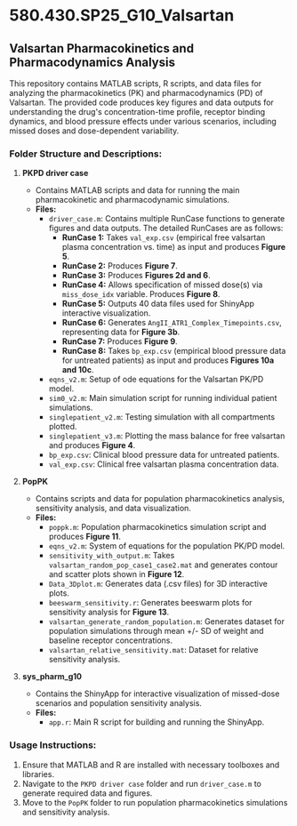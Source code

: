 # 580.430.SP25_G10_Valsartan
## Valsartan Pharmacokinetics and Pharmacodynamics Analysis

This repository contains MATLAB scripts, R scripts, and data files for analyzing the pharmacokinetics (PK) and pharmacodynamics (PD) of Valsartan. The provided code produces key figures and data outputs for understanding the drug's concentration-time profile, receptor binding dynamics, and blood pressure effects under various scenarios, including missed doses and dose-dependent variability.

### Folder Structure and Descriptions:

1. **PKPD driver case**
   - Contains MATLAB scripts and data for running the main pharmacokinetic and pharmacodynamic simulations.
   - **Files:**
     - `driver_case.m`: Contains multiple RunCase functions to generate figures and data outputs. The detailed RunCases are as follows:
       - **RunCase 1:** Takes `val_exp.csv` (empirical free valsartan plasma concentration vs. time) as input and produces **Figure 5**.
       - **RunCase 2:** Produces **Figure 7**.
       - **RunCase 3:** Produces **Figures 2d and 6**.
       - **RunCase 4:** Allows specification of missed dose(s) via `miss_dose_idx` variable. Produces **Figure 8**.
       - **RunCase 5:** Outputs 40 data files used for ShinyApp interactive visualization.
       - **RunCase 6:** Generates `AngII_ATR1_Complex_Timepoints.csv`, representing data for **Figure 3b**.
       - **RunCase 7:** Produces **Figure 9**.
       - **RunCase 8:** Takes `bp_exp.csv` (empirical blood pressure data for untreated patients) as input and produces **Figures 10a and 10c**.
     - `eqns_v2.m`: Setup of ode equations for the Valsartan PK/PD model.
     - `sim0_v2.m`: Main simulation script for running individual patient simulations.
     - `singlepatient_v2.m`: Testing simulation with all compartments plotted.
     - `singlepatient_v3.m`: Plotting the mass balance for free valsartan and produces **Figure 4**.
     - `bp_exp.csv`: Clinical blood pressure data for untreated patients.
     - `val_exp.csv`: Clinical free valsartan plasma concentration data.

2. **PopPK**
   - Contains scripts and data for population pharmacokinetics analysis, sensitivity analysis, and data visualization.
   - **Files:**
     - `poppk.m`: Population pharmacokinetics simulation script and produces **Figure 11**.
     - `eqns_v2.m`: System of equations for the population PK/PD model.
     - `sensitivity_with_output.m`: Takes `valsartan_random_pop_case1_case2.mat` and generates contour and scatter plots shown in **Figure 12**.
     - `Data_3Dplot.m`: Generates data (.csv files) for 3D interactive plots.
     - `beeswarm_sensitivity.r`: Generates beeswarm plots for sensitivity analysis for **Figure 13**.
     - `valsartan_generate_random_population.m`: Generates dataset for population simulations through mean +/- SD of weight and baseline receptor concentrations.
     - `valsartan_relative_sensitivity.mat`: Dataset for relative sensitivity analysis.

3. **sys_pharm_g10**
   - Contains the ShinyApp for interactive visualization of missed-dose scenarios and population sensitivity analysis.
   - **Files:**
     - `app.r`: Main R script for building and running the ShinyApp.

### Usage Instructions:
1. Ensure that MATLAB and R are installed with necessary toolboxes and libraries.
2. Navigate to the `PKPD driver case` folder and run `driver_case.m` to generate required data and figures.
3. Move to the `PopPK` folder to run population pharmacokinetics simulations and sensitivity analysis.

